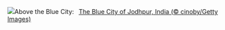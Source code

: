 ![](https://www.bing.com/th?id=OHR.BlueCityIndia_EN-US1593809891_UHD.jpg&w=1000)Above the Blue City:&nbsp;&ensp;[The Blue City of Jodhpur, India (© cinoby/Getty Images)](https://www.bing.com/th?id=OHR.BlueCityIndia_EN-US1593809891_UHD.jpg)
<br><br/>
